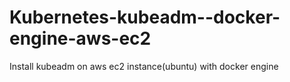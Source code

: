 # Kubernetes-kubeadm--docker-engine-aws-ec2
Install kubeadm on aws ec2 instance(ubuntu) with docker engine
